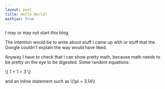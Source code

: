 ```yaml
---
layout: post
title: Hello World!
mathjax: true
---
```


I may or may not start this blog.

The intention would be to write about stuff I came up with or stuff that the Google couldn't explain the way would have liked.

Anyway I have to check that I can show pretty math, because math needs to be pretty on the eye to be digested. Some random equations:

\\[ 1 + 1 = 3 \\]

and an inline statement such as \\(\\pi = 3.14\\)
